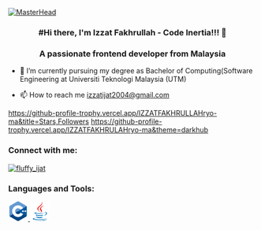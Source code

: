 


[![MasterHead](https://img.etimg.com/thumb/width-900,height-300,imgsize-638053,resizemode-75,msid-84146083/prime/technology-and-startups/booting-up-developer-economy-how-tech-startups-are-helping-coders-build-and-test-software-faster.jpg)](https://IZZATFAKHRULLAH.io)

 <h3 align="center"> #Hi there, I'm Izzat Fakhrullah - Code Inertia!!! 👋</h3> 
<h3 align="center">A passionate frontend developer from Malaysia</h3> 







 
- 🔭 I’m currently pursuing my degree as Bachelor of Computing(Software Engineering at Universiti Teknologi Malaysia (UTM) 
 
- 📫 How to reach me izzatijat2004@gmail.com


https://github-profile-trophy.vercel.app/IZZATFAKHRULLAHryo-ma&title=Stars,Followers
https://github-profile-trophy.vercel.app/IZZATFAKHRULAHryo-ma&theme=darkhub


 
<h3 align="left">Connect with me:</h3> 
<p align="left"> 
<a href="https://instagram.com/fluffy_ijat" target="blank"><img align="center" src="https://raw.githubusercontent.com/rahuldkjain/github-profile-readme-generator/master/src/images/icons/Social/instagram.svg" alt="fluffy_ijat" height="30" width="40" /></a> 
</p> 
 
<h3 align="left">Languages and Tools:</h3> 
<p align="left"> <a href="https://www.w3schools.com/cpp/" target="_blank" rel="noreferrer"> <img src="https://raw.githubusercontent.com/devicons/devicon/master/icons/cplusplus/cplusplus-original.svg" alt="cplusplus" width="40" height="40"/> </a> <a href="https://www.java.com" target="_blank" rel="noreferrer"> <img src="https://raw.githubusercontent.com/devicons/devicon/master/icons/java/java-original.svg" alt="java" width="40" height="40"/> </a> </p>


